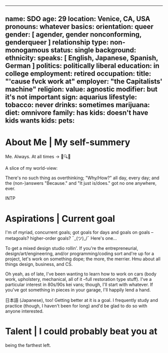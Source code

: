 ---
name: SDO
age: 29
location: Venice, CA, USA
pronouns: whatever
basics:
    orientation: queer
    gender: [ agender, gender nonconforming, genderqueer ]
    relationship type: non-monogamous
    status: single
background:
    ethnicity:
    speaks: [ English, Japanese, Spanish, German ]
    politics: politically liberal
    education: in college
    employment: retired
    occupation:
        title: "'cause fvck work at"
        employer: "the Capitalists' machine"
    religion:
        value: agnostic
        modifier: but it's not important
    sign: aquarius
lifestyle:
    tobacco: never
    drinks: sometimes
    marijuana:
    diet: omnivore
family:
    has kids: doesn't have kids
    wants kids:
    pets:
--
# About Me | My self-summery
Me. Always. At all times → 🤔🔍🤔
　

A slice of my world-view:

There's no such thing as overthinking;
"Why/How?" all day, every day;
and the (non-)answers "Because." and "It just is/does." got no one anywhere, ever.

INTP

# Aspirations | Current goal
I'm of myriad, concurrent goals; got goals for days and goals on goals –metagoals? higher-order goals? ¯\_(ツ)_/¯
Here's one…

To get a mixed design studio rollin'.
If you're the entrepreneurial, design/art/engineering, and/or programming/coding sort and're up for a project, let's work on something dope; the more, the merrier. Hmu about all things design, business, and CS.

Oh yeah, as of late, I've been wanting to learn how to work on cars (body work, upholstery, mechanical, all of it –full restoration type stuff). I've a particular interest in 80s/90s kei vans; though, I'll start with whatever. If you've got something in pieces in your garage, I'll happily lend a hand.

日本語 (Japanese), too! Getting better at it is a goal. I frequently study and practice (though, I haven't been for long) and'd be glad to do so with anyone interested.

# Talent | I could probably beat you at
being the farthest left.

